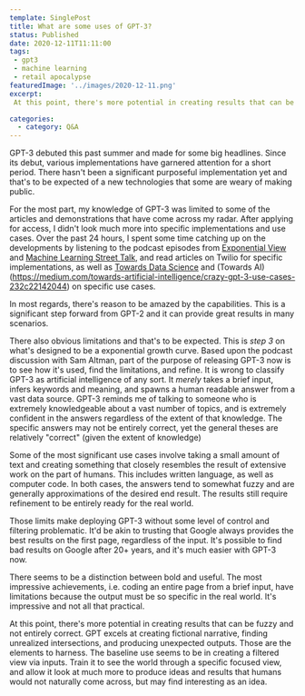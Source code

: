 ```yaml
---
template: SinglePost
title: What are some uses of GPT-3?
status: Published
date: 2020-12-11T11:11:00
tags:
 - gpt3
 - machine learning
 - retail apocalypse
featuredImage: '../images/2020-12-11.png'
excerpt:
 At this point, there's more potential in creating results that can be fuzzy and not entirely correct. GPT excels at creating fictional narrative, finding unrealized intersections, and producing unexpected outputs. Those are the elements to harness. The baseline use seems to be in creating a filtered view via inputs

categories:
  - category: Q&A
---
```

GPT-3 debuted this past summer and made for some big headlines. Since its debut, various implementations have garnered attention for a short period. There hasn't been a significant purposeful implementation yet and that's to be expected of a new technologies that some are weary of making public.

For the most part, my knowledge of GPT-3 was limited to some of the articles and demonstrations that have come across my radar. After applying for access, I didn't look much more into specific implementations and use cases. Over the past 24 hours, I spent some time catching up on the developments by listening to the podcast episodes from [Exponential View](https://www.exponentialview.co/p/-how-gpt-3-is-shaping-our-ai-future) and [Machine Learning Street Talk](https://podcasts.google.com/feed/aHR0cHM6Ly9hbmNob3IuZm0vcy8xZTRhMGVhYy9wb2RjYXN0L3Jzcw/episode/MGM4MjBlM2QtZTFhYS00MWFjLWExZTYtZGNjYjY0MjJmYWVh), and read articles on Twilio for specific implementations, as well as [Towards Data Science](https://towardsdatascience.com/gpt-3-demos-use-cases-implications-77f86e540dc1) and (Towards AI)(https://medium.com/towards-artificial-intelligence/crazy-gpt-3-use-cases-232c22142044) on specific use cases.

In most regards, there's reason to be amazed by the capabilities. This is a significant step forward from GPT-2 and it can provide great results in many scenarios.

There also obvious limitations and that's to be expected. This is _step 3_ on what's designed to be a exponential growth curve. Based upon the podcast discussion with Sam Altman, part of the purpose of releasing GPT-3 now is to see how it's used, find the limitations, and refine. It is wrong to classify GPT-3 as artificial intelligence of any sort. It _merely_ takes a brief input, infers keywords and meaning, and spawns a human readable answer from a vast data source. GPT-3 reminds me of talking to someone who is extremely knowledgeable about a vast number of topics, and is extremely confident in the answers regardless of the extent of that knowledge. The specific answers may not be entirely correct, yet the general theses are relatively "correct" (given the extent of knowledge)

Some of the most significant use cases involve taking a small amount of text and creating something that closely resembles the result of extensive work on the part of humans. This includes written language, as well as computer code. In both cases, the answers tend to somewhat fuzzy and are generally approximations of the desired end result. The results still require refinement to be entirely ready for the real world.

Those limits make deploying GPT-3 without some level of control and filtering problematic. It'd be akin to trusting that Google always provides the best results on the first page, regardless of the input. It's possible to find bad results on Google after 20+ years, and it's much easier with GPT-3 now.

There seems to be a distinction between bold and useful. The most impressive achievements, i.e. coding an entire page from a brief input, have limitations because the output must be so specific in the real world. It's impressive and not all that practical.

At this point, there's more potential in creating results that can be fuzzy and not entirely correct. GPT excels at creating fictional narrative, finding unrealized intersections, and producing unexpected outputs. Those are the elements to harness. The baseline use seems to be in creating a filtered view via inputs. Train it to see the world through a specific focused view, and allow it look at much more to produce ideas and results that humans would not naturally come across, but may find interesting as an idea.
